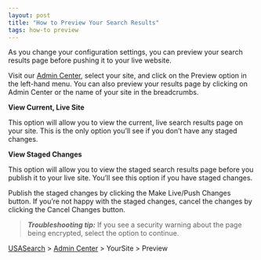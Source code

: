 ```yaml
---
layout: post
title: "How to Preview Your Search Results"
tags: how-to preview 
---
```

<p>As you change your configuration settings, you can preview your search results page before pushing it to your live website.</p>
<p>Visit our <a href="http://search.usa.gov/affiliates/home">Admin Center</a>, select your site, and click on the Preview option in the left-hand menu. You can also preview your results page by clicking on Admin Center or the name of your site in the breadcrumbs.</p>
<p><strong>View Current, Live Site<br/></strong></p>
<p id=":1hc"><span id=":1hc">This option will allow you to view the current, live search results page on your site. This is the only </span>option you&#8217;ll see if you don&#8217;t have any staged changes.</p>
<p><strong>View Staged Changes</strong></p>
<p><span id=":1hc">This option will allow you to view the staged search results page before you publish it to your live site. </span>You&#8217;ll see this option if you have staged changes.</p>
<p>Publish the staged changes by clicking the Make Live/Push Changes button. If you&#8217;re not happy with the staged changes, cancel the changes by clicking the Cancel Changes button.</p>
<blockquote>
<p><em><strong>Troubleshooting tip:</strong> </em>If you see a security warning about the page being encrypted, select the option to continue.</p>
</blockquote>
<p><a href="http://usasearch.howto.gov/">USASearch</a> &gt; <a href="http://search.usa.gov/affiliates/home">Admin Center</a> &gt; YourSite &gt; Preview</p>
